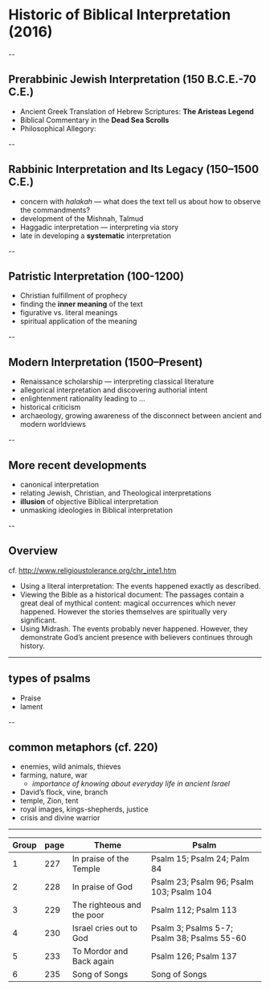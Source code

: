 # Historic of Biblical Interpretation (2016)

--

## Prerabbinic Jewish Interpretation (150 B.C.E.-70 C.E.)
-   Ancient Greek Translation of Hebrew Scriptures: **The Aristeas Legend**
-   Biblical Commentary in the **Dead Sea Scrolls**
-   Philosophical Allegory: 


--

## Rabbinic Interpretation and Its Legacy (150–1500 C.E.)
-   concern with *halakah* — what does the text tell us about how to observe the commandments?
-   development of the Mishnah, Talmud
-   Haggadic interpretation — interpreting via story
-   late in developing a **systematic** interpretation

--


## Patristic Interpretation (100-1200)
-   Christian fulfillment of prophecy
-   finding the **inner meaning** of the text
-   figurative vs. literal meanings
-   spiritual application of the meaning

--

## Modern Interpretation (1500–Present)
-   Renaissance scholarship — interpreting classical literature
-   allegorical interpretation and discovering authorial intent
-   enlightenment rationality leading to …
-   historical criticism
-   archaeology, growing awareness of the disconnect between ancient and modern worldviews

--

## More recent developments
-   canonical interpretation
-   relating Jewish, Christian, and Theological interpretations
-   **illusion** of objective Biblical interpretation
-   unmasking ideologies in Biblical interpretation

--

## Overview
cf.  <http://www.religioustolerance.org/chr_inte1.htm>
-   Using a literal interpretation: The events happened exactly as described.
-   Viewing the Bible as a historical document: The passages contain a great deal of mythical content:  magical occurrences which never happened. However the stories themselves are spiritually very significant.
-   Using Midrash. The events probably never happened. However, they demonstrate God&rsquo;s ancient presence with believers continues through history.


---

## types of psalms

-   Praise
-   lament

--

## common metaphors (cf. 220)

- enemies, wild animals, thieves
- farming, nature, war
    - *importance of knowing about everyday life in ancient Israel*
- David’s flock, vine, branch
- temple, Zion, tent
- royal images, kings-shepherds, justice
- crisis and divine warrior

 
---

| Group | page | Theme                     | Psalm                                      |
|------|-----|----------------------------|--------------------------------------------|
| 1   | 227 | In praise of the Temple    | Psalm 15; Psalm 24; Palm 84                 |
|  2  | 228 | In praise of God           | Psalm 23; Psalm 96; Psalm 103; Psalm 104    |
|  3  | 229 | The righteous and the poor | Psalm 112; Psalm 113                        |
|  4  | 230 | Israel cries out to God    | Psalm 3; Psalms 5-7; Psalm 38; Psalms 55-60 |
|  5  | 233 | To Mordor and Back again   | Psalm 126; Psalm 137                        |
|  6  | 235 | Song of Songs              | Song of Songs                               |
